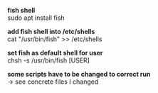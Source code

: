 **fish shell**  
sudo apt install fish

**add fish shell into /etc/shells**  
cat "/usr/bin/fish" >> /etc/shells

**set fish as default shell for user**  
chsh -s /usr/bin/fish [USER]

**some scripts have to be changed to correct run**  
-> see concrete files I changed
